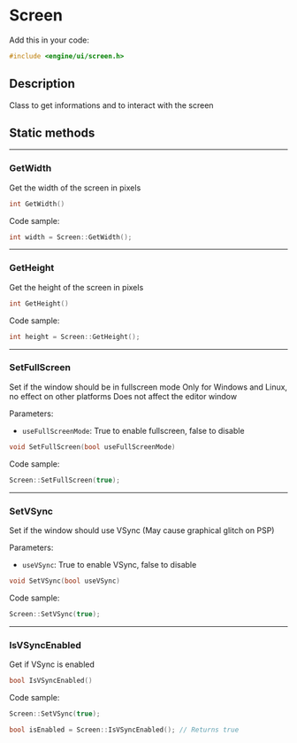 # Screen

Add this in your code:
```cpp
#include <engine/ui/screen.h>
```

## Description

Class to get informations and to interact with the screen

## Static methods

---
### GetWidth
Get the width of the screen in pixels
```cpp
int GetWidth()
```
Code sample:
```cpp
int width = Screen::GetWidth();
```

---
### GetHeight
Get the height of the screen in pixels
```cpp
int GetHeight()
```
Code sample:
```cpp
int height = Screen::GetHeight();
```

---
### SetFullScreen
Set if the window should be in fullscreen mode
Only for Windows and Linux, no effect on other platforms
Does not affect the editor window

Parameters:
- `useFullScreenMode`: True to enable fullscreen, false to disable
```cpp
void SetFullScreen(bool useFullScreenMode)
```
Code sample:
```cpp
Screen::SetFullScreen(true);
```

---
### SetVSync
Set if the window should use VSync (May cause graphical glitch on PSP)

Parameters:
- `useVSync`: True to enable VSync, false to disable
```cpp
void SetVSync(bool useVSync)
```
Code sample:
```cpp
Screen::SetVSync(true);
```

---
### IsVSyncEnabled
Get if VSync is enabled
```cpp
bool IsVSyncEnabled()
```
Code sample:
```cpp
Screen::SetVSync(true);

bool isEnabled = Screen::IsVSyncEnabled(); // Returns true
```